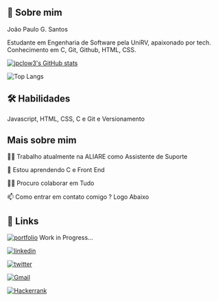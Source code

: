 
## 🚀 Sobre mim
João Paulo G. Santos

Estudante em Engenharia de Software pela UniRV, apaixonado por tech. Conhecimento em C, Git, Github, HTML, CSS.



[![jpclow3's GitHub stats](https://github-readme-stats.vercel.app/api?username=jpclow3&show_icons=true&theme=transparent)](https://github.com/jpclow3/github-readme-stats)

![Top Langs](https://github-readme-stats-git-masterrstaa-rickstaa.vercel.app/api/top-langs/?username=JPClow3&layout=compact&bg_color=000&border_color=30A3DC&title_color=E94D5F&text_color=FFF)
## 🛠 Habilidades
Javascript, HTML, CSS, C e Git e Versionamento


## Mais sobre mim
👩‍💻 Trabalho atualmente na ALIARE como Assistente de Suporte

🧠 Estou aprendendo C e Front End

👯‍♀️ Procuro colaborar em Tudo

📫 Como entrar em contato comigo ? Logo Abaixo
## 🔗 Links
[![portfolio](https://img.shields.io/badge/my_portfolio-000?style=for-the-badge&logo=ko-fi&logoColor=white)]() Work in Progress...

[![linkedin](https://img.shields.io/badge/linkedin-0A66C2?style=for-the-badge&logo=linkedin&logoColor=white)](https://www.linkedin.com/in/joaopaulosantosgo/)

[![twitter](https://img.shields.io/badge/twitter-1DA1F2?style=for-the-badge&logo=twitter&logoColor=white)](https://twitter.com/JP_Clow3)

[![Gmail](https://img.shields.io/badge/Gmail-333333?style=for-the-badge&logo=gmail&logoColor=red)](mailto:joaopaulo.grv4@gmial.com)

[![Hackerrank](https://img.shields.io/badge/-Hackerrank-2EC866?style=for-the-badge&logo=HackerRank&logoColor=white)](https://hackerrank.com/profile/@joaopaulo_grv4)

